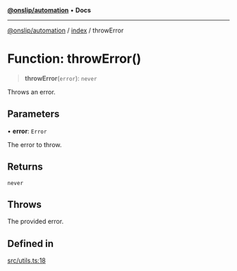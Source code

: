 [**@onslip/automation**](../../README.md) • **Docs**

***

[@onslip/automation](../../README.md) / [index](../README.md) / throwError

# Function: throwError()

> **throwError**(`error`): `never`

Throws an error.

## Parameters

• **error**: `Error`

The error to throw.

## Returns

`never`

## Throws

The provided error.

## Defined in

[src/utils.ts:18](https://github.com/Onslip/automation/blob/55b36c4eed89afe82661a6ac79a41de9a854a3d0/src/utils.ts#L18)
